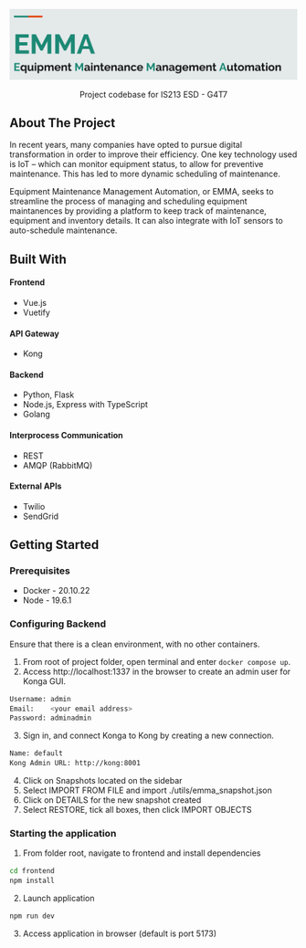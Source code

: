 <br />
<div align="center">
    <img src="images/title.png" alt="Logo">
  </a>

  <!-- <h3 align="center">Best-README-Template</h3> -->

  <p align="center">
    Project codebase for IS213 ESD - G4T7
    <br />

  </p>
</div>

## About The Project

In recent years, many companies have opted to pursue digital transformation in order to improve their efficiency. One key technology used is IoT – which can monitor equipment status, to allow for preventive maintenance. This has led to more dynamic scheduling of maintenance.

Equipment Maintenance Management Automation, or EMMA, seeks to streamline the process of managing and scheduling equipment maintanences by providing a platform to keep track of maintenance, equipment and inventory details. It can also integrate with IoT sensors to auto-schedule maintenance.

## Built With

#### Frontend
- Vue.js
- Vuetify

#### API Gateway
- Kong

#### Backend
- Python, Flask
- Node.js, Express with TypeScript
- Golang

#### Interprocess Communication
- REST
- AMQP (RabbitMQ)

#### External APIs
- Twilio
- SendGrid

## Getting Started

### Prerequisites
 - Docker - 20.10.22
 - Node - 19.6.1

### Configuring Backend
Ensure that there is a clean environment, with no other containers.

1. From root of project folder, open terminal and enter `docker compose up`.
2. Access http://localhost:1337 in the browser to create an admin user for Konga GUI.
```bash
Username: admin
Email:    <your email address>
Password: adminadmin
```

3. Sign in, and connect Konga to Kong by creating a new connection.
```bash
Name: default
Kong Admin URL: http://kong:8001
```
4. Click on Snapshots located on the sidebar
5. Select IMPORT FROM FILE and import ./utils/emma_snapshot.json
6. Click on DETAILS for the new snapshot created
7. Select RESTORE, tick all boxes, then click IMPORT OBJECTS

### Starting the application

1. From folder root, navigate to frontend and install dependencies

```bash
cd frontend
npm install
```
2. Launch application 
```bash
npm run dev
```
3. Access application in browser (default is port 5173)